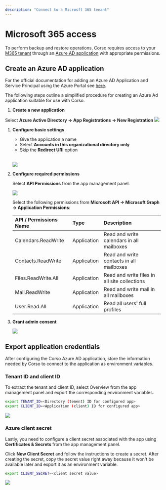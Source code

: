 ```yaml
---
description: "Connect to a Microsft 365 tenant"
---
```


# Microsoft 365 access

To perform backup and restore operations, Corso requires access to your [M365 tenant](concepts#m365-concepts)
through an [Azure AD application](concepts#m365-concepts) with appropriate permissions.

## Create an Azure AD application

For the official documentation for adding an Azure AD Application and Service Principal using the Azure Portal see
[here](https://docs.microsoft.com/en-us/azure/active-directory/develop/howto-create-service-principal-portal).

The following steps outline a simplified procedure for creating an Azure Ad application suitable for use with Corso.

1. **Create a new application**

 Select **Azure Active Directory &#8594; App Registrations &#8594; New Registration**
 <img src="/img/m365app_create_new.png" className="guideImages"/>

1. **Configure basic settings**

   * Give the application a name
   * Select **Accounts in this organizational directory only**
   * Skip the **Redirect URI** option

   <br/><img src="/img/m365app_configure.png" className="guideImages"/>

1. **Configure required permissions**

   Select **API Permissions** from the app management panel.

   <img src="/img/m365app_permissions.png" className="guideImages"/>

   Select the following permissions from **Microsoft API &#8594; Microsoft Graph &#8594; Application Permissions**:

   <!-- vale Microsoft.Spacing = NO -->
   | API / Permissions Name | Type | Description
   |:--|:--|:--|
   | Calendars.ReadWrite | Application | Read and write calendars in all mailboxes |
   | Contacts.ReadWrite | Application | Read and write contacts in all mailboxes |
   | Files.ReadWrite.All | Application | Read and write files in all site collections |
   | Mail.ReadWrite | Application | Read and write mail in all mailboxes |
   | User.Read.All | Application | Read all users' full profiles |
   <!-- vale Microsoft.Spacing = YES -->

1. **Grant admin consent**

   <img src="/img/m365app_consent.png" className="guideImages"/>

## Export application credentials

After configuring the Corso Azure AD application, store the information needed by Corso to connect to the application
as environment variables.

### Tenant ID and client ID

To extract the tenant and client ID, select Overview from the app management panel and export the corresponding
environment variables.

```bash
export TENANT_ID=<Directory (tenent) ID for configured app>
export CLIENT_ID=<Application (client) ID for configured app>
```

<img src="/img/m365app_ids.png" className="guideImages"/>

### Azure client secret

Lastly, you need to configure a client secret associated with the app using **Certificates & Secrets** from the app
management panel.

Click **New Client Secret** and follow the instructions to create a secret. After creating the secret, copy the secret
value right away because it won't be available later and export it as an environment variable.

```bash
export CLIENT_SECRET=<client secret value>
```

<img src="/img/m365app_secret.png" className="guideImages"/>
